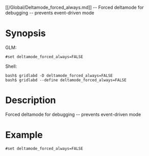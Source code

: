 [[/Global/Deltamode_forced_always.md]] -- Forced deltamode for debugging -- prevents event-driven mode

# Synopsis
GLM:
~~~
#set deltamode_forced_always=FALSE
~~~
Shell:
~~~
bash$ gridlabd -D deltamode_forced_always=FALSE
bash$ gridlabd --define deltamode_forced_always=FALSE
~~~

# Description

Forced deltamode for debugging -- prevents event-driven mode

# Example

~~~
#set deltamode_forced_always=FALSE
~~~
